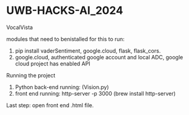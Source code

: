 # UWB-HACKS-AI_2024

VocalVista

modules that need to benistalled for this to run:
1. pip install vaderSentiment, google.cloud, flask, flask_cors.
2. google.cloud, authenticated google account and local ADC, google cloud project has enabled API

Running the project
1. Python back-end running: (Vision.py)
2. front end running: http-server -p 3000 (brew install http-server)

Last step: open front end .html file.
